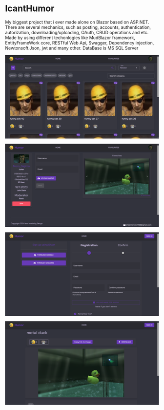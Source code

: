 # IcantHumor
My biggest project that i ever made alone on Blazor based on ASP.NET. There are several mechanics, such as posting, accounts, authentication, autorization, downloading/uploading, OAuth, CRUD operations and etc. 
Made by using different techonlogies like MudBlazor framework, EntityFrameWork core, RESTful Web Api, Swagger, Dependency injection, Newtonsoft.Json, jwt and many other.
DataBase is MS SQL Server

![Screenshot of project](/examples/part1.png)

![Screenshot of project](/examples/part2.png)

![Screenshot of project](/examples/part3.png)

![Screenshot of project](/examples/part4.png)
